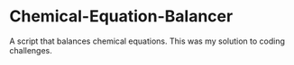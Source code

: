 # Chemical-Equation-Balancer
A script that balances chemical equations. This was my solution to coding challenges.
